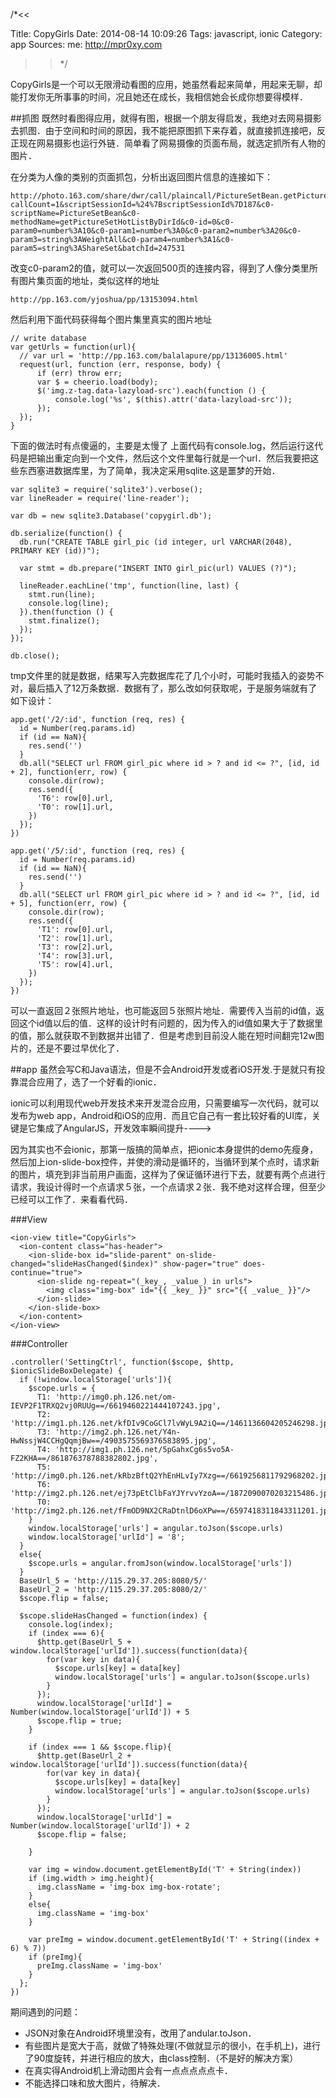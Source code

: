 /*<<

 Title: CopyGirls
 Date: 2014-08-14 10:09:26
 Tags: javascript, ionic
 Category: app
 Sources:
   me: http://mpr0xy.com
>>*/

CopyGirls是一个可以无限滑动看图的应用，她虽然看起来简单，用起来无聊，却能打发你无所事事的时间，况且她还在成长，我相信她会长成你想要得模样．

##抓图
既然时看图得应用，就得有图，根据一个朋友得启发，我绝对去网易摄影去抓图．由于空间和时间的原因，我不能把原图抓下来存着，就直接抓连接吧，反正现在网易摄影也运行外链．简单看了网易摄像的页面布局，就选定抓所有人物的图片．

在分类为人像的类别的页面抓包，分析出返回图片信息的连接如下：

```
http://photo.163.com/share/dwr/call/plaincall/PictureSetBean.getPictureSetHotListByDirId.dwr?callCount=1&scriptSessionId=%24%7BscriptSessionId%7D187&c0-scriptName=PictureSetBean&c0-methodName=getPictureSetHotListByDirId&c0-id=0&c0-param0=number%3A10&c0-param1=number%3A0&c0-param2=number%3A20&c0-param3=string%3AWeightAll&c0-param4=number%3A1&c0-param5=string%3AShareSet&batchId=247531
```

改变c0-param2的值，就可以一次返回500页的连接内容，得到了人像分类里所有图片集页面的地址，类似这样的地址
```
http://pp.163.com/yjoshua/pp/13153094.html
```

然后利用下面代码获得每个图片集里真实的图片地址

```
// write database
var getUrls = function(url){
  // var url = 'http://pp.163.com/balalapure/pp/13136005.html'
  request(url, function (err, response, body) {
      if (err) throw err;
      var $ = cheerio.load(body);
      $('img.z-tag.data-lazyload-src').each(function () {
          console.log('%s', $(this).attr('data-lazyload-src'));
      });
  });
}
```

下面的做法时有点傻逼的，主要是太慢了
上面代码有console.log，然后运行这代码是把输出重定向到一个文件，然后这个文件里每行就是一个url．然后我要把这些东西塞进数据库里，为了简单，我决定采用sqlite.这是噩梦的开始．

```
var sqlite3 = require('sqlite3').verbose();
var lineReader = require('line-reader');

var db = new sqlite3.Database('copygirl.db');

db.serialize(function() {
  db.run("CREATE TABLE girl_pic (id integer, url VARCHAR(2048), PRIMARY KEY (id))");

  var stmt = db.prepare("INSERT INTO girl_pic(url) VALUES (?)");
  
  lineReader.eachLine('tmp', function(line, last) {
    stmt.run(line);
    console.log(line);
  }).then(function () {
    stmt.finalize();
  });
});

db.close();
```

tmp文件里的就是数据，结果写入完数据库花了几个小时，可能时我插入的姿势不对，最后插入了12万条数据．数据有了，那么改如何获取呢，于是服务端就有了如下设计：

```
app.get('/2/:id', function (req, res) {
  id = Number(req.params.id)
  if (id == NaN){
    res.send('')
  }
  db.all("SELECT url FROM girl_pic where id > ? and id <= ?", [id, id + 2], function(err, row) {
    console.dir(row);
    res.send({
      'T6': row[0].url,
      'T0': row[1].url,
    })
  });
})

app.get('/5/:id', function (req, res) {
  id = Number(req.params.id)
  if (id == NaN){
    res.send('')
  }
  db.all("SELECT url FROM girl_pic where id > ? and id <= ?", [id, id + 5], function(err, row) {
    console.dir(row);
    res.send({
      'T1': row[0].url,
      'T2': row[1].url,
      'T3': row[2].url,
      'T4': row[3].url,
      'T5': row[4].url,
    })
  });
})
```

可以一直返回２张照片地址，也可能返回５张照片地址．需要传入当前的id值，返回这个id值以后的值．这样的设计时有问题的，因为传入的id值如果大于了数据里的值，那么就获取不到数据并出错了．但是考虑到目前没人能在短时间翻完12w图片的，还是不要过早优化了．

##app
虽然会写C和Java语法，但是不会Android开发或者iOS开发.于是就只有投靠混合应用了，选了一个好看的ionic．

ionic可以利用现代web开发技术来开发混合应用，只需要编写一次代码，就可以发布为web app，Android和iOS的应用．而且它自己有一套比较好看的UI库，关键是它集成了AngularJS，开发效率瞬间提升---->

因为其实也不会ionic，那第一版搞的简单点，把ionic本身提供的demo先瘦身，然后加上ion-slide-box控件，并使的滑动是循环的，当循环到某个点时，请求新的图片，填充到非当前用户画面，这样为了保证循环进行下去，就要有两个点进行请求，我设计得时一个点请求５张，一个点请求２张．我不绝对这样合理，但至少已经可以工作了．来看看代码．

###View
```
<ion-view title="CopyGirls">
  <ion-content class="has-header">
    <ion-slide-box id="slide-parent" on-slide-changed="slideHasChanged($index)" show-pager="true" does-continue="true">
      <ion-slide ng-repeat="(_key_, _value_) in urls">
        <img class="img-box" id="{{ _key_ }}" src="{{ _value_ }}"/>
      </ion-slide>
    </ion-slide-box>
  </ion-content>
</ion-view>
```

###Controller
```
.controller('SettingCtrl', function($scope, $http, $ionicSlideBoxDelegate) {
  if (!window.localStorage['urls']){
    $scope.urls = {
      T1: 'http://img0.ph.126.net/om-IEVP2F1TRXQ2vj0RUUg==/6619460221444107243.jpg',
      T2: 'http://img1.ph.126.net/kfDIv9CoGCl7lvWyL9A2iQ==/1461136604205246298.jpg',
      T3: 'http://img2.ph.126.net/Y4n-HwNssjW4CCHgQqmjBw==/4903575569376583895.jpg',
      T4: 'http://img1.ph.126.net/5pGahxCg6s5vo5A-FZ2KHA==/861876378788382802.jpg',
      T5: 'http://img0.ph.126.net/kRbzBftQ2YhEnHLvIy7Xzg==/6619256811792968202.jpg',
      T6: 'http://img2.ph.126.net/ej73pEtClbFaYJYrvvYzoA==/1872090070203215486.jpg',
      T0: 'http://img2.ph.126.net/fFmOD9NX2CRaDtnlD6oXPw==/6597418311843311201.jpg'
    }
    window.localStorage['urls'] = angular.toJson($scope.urls)
    window.localStorage['urlId'] = '8';
  }
  else{
    $scope.urls = angular.fromJson(window.localStorage['urls'])
  }
  BaseUrl_5 = 'http://115.29.37.205:8080/5/'
  BaseUrl_2 = 'http://115.29.37.205:8080/2/'
  $scope.flip = false;
  
  $scope.slideHasChanged = function(index) {
    console.log(index);
    if (index === 6){
      $http.get(BaseUrl_5 + window.localStorage['urlId']).success(function(data){
        for(var key in data){
          $scope.urls[key] = data[key]
          window.localStorage['urls'] = angular.toJson($scope.urls)
        }
      });
      window.localStorage['urlId'] = Number(window.localStorage['urlId']) + 5
      $scope.flip = true;
    }

    if (index === 1 && $scope.flip){
      $http.get(BaseUrl_2 + window.localStorage['urlId']).success(function(data){
        for(var key in data){
          $scope.urls[key] = data[key]
          window.localStorage['urls'] = angular.toJson($scope.urls)
        }
      });
      window.localStorage['urlId'] = Number(window.localStorage['urlId']) + 2
      $scope.flip = false; 
      
    }

    var img = window.document.getElementById('T' + String(index))
    if (img.width > img.height){
      img.className = 'img-box img-box-rotate';
    }
    else{
      img.className = 'img-box'
    }

    var preImg = window.document.getElementById('T' + String((index + 6) % 7))
    if (preImg){
      preImg.className = 'img-box'  
    }
  };
})
```

期间遇到的问题：

* JSON对象在Android环境里没有，改用了andular.toJson．
* 有些图片是宽大于高，就做了特殊处理(不做就显示的很小，在手机上)，进行了90度旋转，并进行相应的放大，由class控制．（不是好的解决方案）  
* 在真实得Android机上滑动图片会有一点点点点点卡．
* 不能选择口味和放大图片，待解决．





